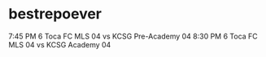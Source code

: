 # bestrepoever

7:45 PM 6 Toca FC MLS 04 vs KCSG Pre-Academy 04
8:30 PM 6 Toca FC MLS 04 vs KCSG Academy 04